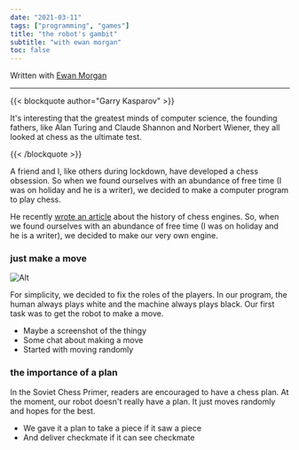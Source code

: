 ```yaml
---
date: "2021-03-11"
tags: ["programming", "games"]
title: "the robot's gambit"
subtitle: "with ewan morgan"
toc: false
---
```


Written with [Ewan Morgan](https://ewanmorgan.journoportfolio.com/)

---

{{< blockquote author="Garry Kasparov" >}}

It's interesting that the greatest minds of computer science, the founding fathers, like Alan Turing and Claude Shannon and Norbert Wiener, they all looked at chess as the ultimate test.

{{< /blockquote >}}

A friend and I, like others during lockdown, have developed a chess obsession. So when we found ourselves with an abundance of free time (I was on holiday and he is a writer), we decided to make a computer program to play chess.

He recently [wrote an article](https://l.messenger.com/l.php?u=https%3A%2F%2Fslate.com%2Ftechnology%2F2021%2F02%2Fdeep-blue-garry-kasparov-25th-anniversary-computer-chess.html&h=AT1wyjL7NvQdVdDrfihLxfmAMRhKnMusFDENoxJVjJLwqxoknlhmIR4VIK4uCZcPN6j9Hq7N-nB7c8NMJzHF0gBtKcbDApsfHLII1in--uhkTQC0K643_aetMqafeMfHbqcSs-JDwFU) about the history of chess engines. So, when we found ourselves with an abundance of free time (I was on holiday and he is a writer), we decided to make our very own engine.

### just make a move

![Alt](/pictures/chess/make_a_move.png#center)

For simplicity, we decided to fix the roles of the players. In our program, the human always plays white and the machine always plays black. Our first task was to get the robot to make a move.





* Maybe a screenshot of the thingy
* Some chat about making a move
* Started with moving randomly



### the importance of a plan 

In the Soviet Chess Primer, readers are encouraged to have a chess plan. At the moment, our robot doesn't really have a plan. It just moves randomly and hopes for the best. 

* We gave it a plan to take a piece if it saw a piece
* And deliver checkmate if it can see checkmate


